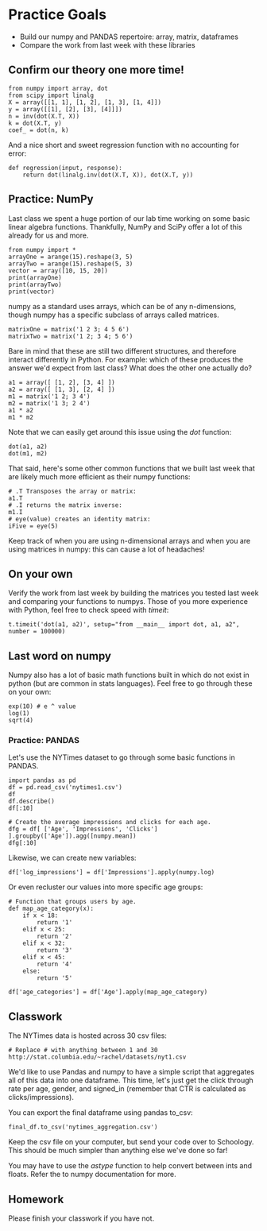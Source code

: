 # Practice Goals
* Build our numpy and PANDAS repertoire: array, matrix, dataframes
* Compare the work from last week with these libraries

## Confirm our theory one more time!

    from numpy import array, dot
    from scipy import linalg
    X = array([[1, 1], [1, 2], [1, 3], [1, 4]])
    y = array([[1], [2], [3], [4]]])
    n = inv(dot(X.T, X))
    k = dot(X.T, y)
    coef_ = dot(n, k) 

And a nice short and sweet regression function with no accounting for error:

    def regression(input, response):
        return dot(linalg.inv(dot(X.T, X)), dot(X.T, y))

## Practice: NumPy

Last class we spent a huge portion of our lab time working on some basic linear algebra functions. Thankfully, NumPy and SciPy offer a lot of this already for us and more.

    from numpy import *
    arrayOne = arange(15).reshape(3, 5)
    arrayTwo = arange(15).reshape(5, 3)
    vector = array([10, 15, 20])
    print(arrayOne)
    print(arrayTwo)
    print(vector)

numpy as a standard uses arrays, which can be of any n-dimensions, though numpy has a specific subclass of arrays called matrices.

    matrixOne = matrix('1 2 3; 4 5 6')
    matrixTwo = matrix('1 2; 3 4; 5 6')
    
Bare in mind that these are still two different structures, and therefore interact differently in Python. For example: which of these produces the answer we'd expect from last class? What does the other one actually do?

    a1 = array([ [1, 2], [3, 4] ])
    a2 = array([ [1, 3], [2, 4] ])
    m1 = matrix('1 2; 3 4')
    m2 = matrix('1 3; 2 4')
    a1 * a2
    m1 * m2


Note that we can easily get around this issue using the _dot_ function:

    dot(a1, a2)
    dot(m1, m2)

That said, here's some other common functions that we built last week that are likely much more efficient as their numpy functions:

    # .T Transposes the array or matrix:
    a1.T
    # .I returns the matrix inverse:
    m1.I
    # eye(value) creates an identity matrix:
    iFive = eye(5)

Keep track of when you are using n-dimensional arrays and when you are using matrices in numpy: this can cause a lot of headaches!

## On your own
Verify the work from last week by building the matrices you tested last week and comparing your functions to numpys. Those of you more experience with Python, feel free to check speed with _timeit_:

    t.timeit('dot(a1, a2)', setup="from __main__ import dot, a1, a2", number = 100000)


## Last word on numpy
Numpy also has a lot of basic math functions built in which do not exist in python (but are common in stats languages). Feel free to go through these on your own:

    exp(10) # e ^ value
    log(1)
    sqrt(4)
    

### Practice: PANDAS

Let's use the NYTimes dataset to go through some basic functions in PANDAS.

    import pandas as pd
    df = pd.read_csv('nytimes1.csv')
    df
    df.describe()
    df[:10]

    # Create the average impressions and clicks for each age.
    dfg = df[ ['Age', 'Impressions', 'Clicks'] ].groupby(['Age']).agg([numpy.mean])
    dfg[:10]

 Likewise, we can create new variables:

    df['log_impressions'] = df['Impressions'].apply(numpy.log)

Or even recluster our values into more specific age groups:

    # Function that groups users by age.
    def map_age_category(x):
        if x < 18:
            return '1'
        elif x < 25:
            return '2'
        elif x < 32:
            return '3'
        elif x < 45:
            return '4'
        else:
            return '5'

    df['age_categories'] = df['Age'].apply(map_age_category)

    
## Classwork
The NYTimes data is hosted across 30 csv files:
    
    # Replace # with anything between 1 and 30
    http://stat.columbia.edu/~rachel/datasets/nyt1.csv
    
We'd like to use Pandas and numpy to have a simple script that aggregates all of this data into one dataframe. This time, let's just get the click through rate per age, gender, and signed_in (remember that CTR is calculated as clicks/impressions).

You can export the final dataframe using pandas to_csv:

    final_df.to_csv('nytimes_aggregation.csv')
    
Keep the csv file on your computer, but send your code over to Schoology. This should be much simpler than anything else we've done so far!

You may have to use the _astype_ function to help convert between ints and floats. Refer the to numpy documentation for more.

## Homework

Please finish your classwork if you have not.